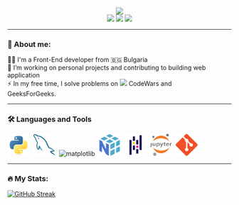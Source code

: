 <div align="center">
<img src="https://media.giphy.com/media/cIn5fTcjnKhStIeAef/giphy.gif" width="100" align="center"/>
  <div class="badges">
  <a href="#"><img src="https://www.edigitalagency.com.au/wp-content/uploads/new-linkedin-logo-white-black-png.png" width="30"/></a>
  <a href="#"><img src="https://brandslogos.com/wp-content/uploads/images/large/youtube-icon-logo.png" width="44"></a>
  <a href="#"><img src="https://icon-library.com/images/portfolio-icon-png/portfolio-icon-png-0.jpg" width="42"></a>
  </div>
 </div>
 
  ---
  
  ###  🦸 About me:
  
 👨‍💻  I'm a Front-End developer from 🇧🇬 Bulgaria <br>
 :telescope:  I’m working on personal projects and contributing to building web application <br>
 :zap:  In my free time, I solve problems on 
 <img src="https://w7.pngwing.com/pngs/581/289/png-transparent-codewars-logos-brands-icon.png" width="15"> CodeWars 
 and 
 <img src="https://upload.wikimedia.org/wikipedia/commons/thumb/4/43/GeeksforGeeks.svg/2560px-GeeksforGeeks.svg.png" width="20" height="10">
 GeeksForGeeks.
 
 ---  
    
### :hammer_and_wrench: Languages and Tools  

<div> 
    <img src="https://github.com/devicons/devicon/blob/master/icons/python/python-original.svg" width="50" height="50" alt="Python">&nbsp; 
    <img src="https://github.com/devicons/devicon/blob/master/icons/mysql/mysql-original.svg" width="50" height="50" alt="sql">&nbsp; 
    <img src="https://upload.wikimedia.org/wikipedia/commons/8/84/Matplotlib_icon.svg" width="50" height="50" alt="matplotlib">&nbsp; 
    <img src="https://github.com/devicons/devicon/blob/master/icons/numpy/numpy-original.svg" width="50" height="50" alt="numpy">&nbsp;
    <img src="https://github.com/devicons/devicon/blob/master/icons/pandas/pandas-original.svg" width="50" height="50" alt="pandas">&nbsp; 
    <img src="https://github.com/devicons/devicon/blob/master/icons/jupyter/jupyter-original-wordmark.svg" width="50" height="50" alt="Jupyter">&nbsp;
        <img src="https://github.com/devicons/devicon/blob/master/icons/git/git-original.svg" width="50" height="50" alt="Git">&nbsp;

</div>        
                                                                                  
---

### :fire: My Stats:  

[![GitHub Streak](http://github-readme-streak-stats.herokuapp.com?user=dante2302&background=262725E6&stroke=060605&ring=000000A9&fire=DD2727&currStreakNum=FFFFFF&sideNums=FFFFFF&currStreakLabel=FFFFFF&sideLabels=FFFFFF&dates=000000A5)](https://git.io/streak-stats)

